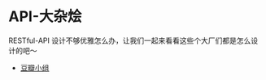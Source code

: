 # API-大杂烩

RESTful-API 设计不够优雅怎么办，让我们一起来看看这些个大厂们都是怎么设计的吧～

* [豆瓣小组](https://github.com/chawler/api-dazahui/wiki/%E8%B1%86%E7%93%A3%E5%B0%8F%E7%BB%84-API-%E5%88%86%E6%9E%90)
